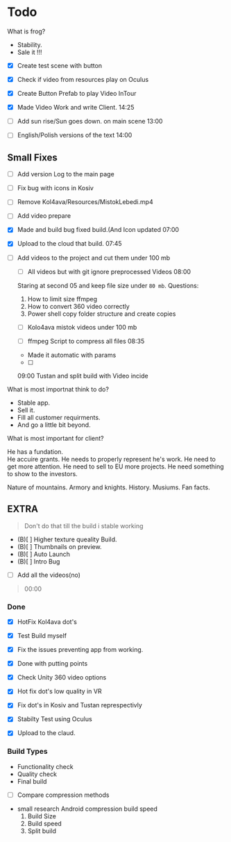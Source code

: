 # Todo 

What is frog?

- Stability. 
- Sale it !!!


- [x] Create test scene with button
- [x] Check if video from resources play on Oculus

- [x] Create Button Prefab to play Video InTour


- [x]  Made Video Work and write Client.
14:25



- [ ] Add sun rise/Sun goes down. on main scene
13:00 

- [ ] English/Polish versions of the text
14:00 



## Small Fixes

- [ ] Add version Log to the main page
- [ ] Fix bug with icons in Kosiv
- [ ] Remove Kol4ava/Resources/MistokLebedi.mp4
- [ ] Add video prepare 


- [x] Made and build bug fixed build.(And Icon updated
07:00 
- [x] Upload to the cloud that build.
07:45	

- [ ] Add videos to the project and cut them under 100 mb
	- [ ] All videos but with git ignore preprocessed Videos
	08:00

	Staring at second 05 and keep file size under `80 mb`.
	Questions:
	1. How to limit size ffmpeg
	2. How to convert 360 video correctly	
	3. Power shell copy folder structure and create copies
	- [ ] Kolo4ava mistok videos under 100 mb
	
	- [ ] ffmpeg Script to compress all files 
	08:35 

	- Made it automatic with params
	
	- [ ]
	09:00 Tustan and split build with Video incide





What is most importnat think to do?

- Stable app.
- Sell it.
- Fill all customer requirments.
- And go a little bit beyond.

What is most important for client?
 
He has a fundation.  
He accuire grants.
He needs to properly represent he's work.
He need to get more attention.
He need to sell to EU more projects.
He need something to show to the investors.

Nature of mountains.
Armory and knights.
History.
Musiums.
Fan facts.

## EXTRA

> Don't do that till the build i stable working

- (B)[ ] Higher texture queality Build. 
- (B)[ ] Thumbnails on preview.
- (B)[ ] Auto Launch
- (B)[ ] Intro Bug

- [ ] Add all the videos(no)
> 00:00  

### Done

- [x] HotFix Kol4ava dot's 
- [x] Test Build myself
- [x] Fix the issues preventing app from working.

- [x] Done with putting points
- [x] Check Unity 360 video options
- [x] Hot fix dot's low quality in VR
- [x] Fix dot's in Kosiv and Tustan represpectivly
- [x] Stabilty Test using Oculus 
- [x] Upload to the claud.



### Build Types

- Functionality check
- Quality check 
- Final build



- [ ] Compare compression methods 
 - small research Android compression build speed
	1. Build Size
	2. Build speed
	3. Split build
